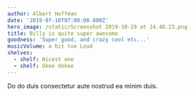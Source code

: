 ```yaml
---
author: Albert Hoffman
date: '2019-07-10T07:00:00.000Z'
hero_image: /static/Screenshot 2019-10-29 at 14.48.23.png
title: Billy is quite super awesome
goodness: 'Super good, and crazy cool etc...'
musicVolume: a bit too Loud
shelves:
  - shelf: Nicest one
  - shelf: Okee dokee
---
```


Do do duis consectetur aute nostrud ea minim duis.